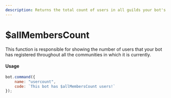 ```yaml
---
description: Returns the total count of users in all guilds your bot's in.
---
```


# $allMembersCount

This function is responsible for showing the number of users that your bot has registered throughout all the communities in which it is currently.

#### Usage

```javascript
bot.command({
    name: "usercount",
    code: `This bot has $allMembersCount users!`
});
```

